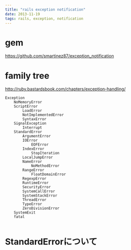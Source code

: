 ```yaml
---
title: "rails exception notification"
date: 2013-11-19
tags: rails, exception, notification
---
```



# gem
<https://github.com/smartinez87/exception_notification>


# family tree

<http://ruby.bastardsbook.com/chapters/exception-handling/>

```
Exception
    NoMemoryError
    ScriptError
        LoadError
        NotImplementedError
        SyntaxError
    SignalException
        Interrupt
    StandardError
        ArgumentError
        IOError
            EOFError
        IndexError
            StopIteration
        LocalJumpError
        NameError
            NoMethodError
        RangeError
            FloatDomainError
        RegexpError
        RuntimeError
        SecurityError
        SystemCallError
        SystemStackError
        ThreadError
        TypeError
        ZeroDivisionError
    SystemExit
    fatal
       
```
       
# StandardErrorについて 

